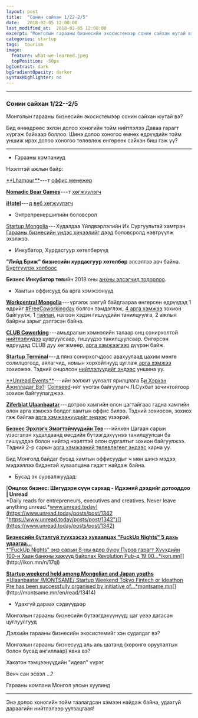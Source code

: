 ```yaml
---
layout: post
title:  "Сонин сайхан 1/22-2/5"
date:   2018-02-05 12:00:00
last_modified_at:  2018-02-05 12:00:00
excerpt: "Монголын гарааны бизнесийн экосистемээр сонин сайхан юутай вэ?..."
categories: startup
tags:  tourism
image:
  feature: what-we-learned.jpeg
  topPosition: -50px
bgContrast: dark
bgGradientOpacity: darker
syntaxHighlighter: no
---
```

* * * * *

### Сонин сайхан 1/22--2/5

Монголын гарааны бизнесийн экосистемээр сонин сайхан юутай вэ?

Бид өнөөдрөөс эхлэн долоо хоногийн тойм нийтлэлээ Даваа гарагт хүргэж байхаар боллоо. Шинэ долоо хоногоо өмнөх өдрүүдийн тойм уншиж ирэх долоо хоногоо төлөвлөж өнгөрөөх сайхан биш гэж үү?

* * * * *

-   Гарааны компаниуд

Нээлттэй ажлын байр:

[**Lhamour **](https://lhamour.mn/)--- т [оффис менежер](https://www.facebook.com/hulancka/posts/10156486351925982)

[**Nomadic Bear Games**](http://nomadicbeargames.com/) --- т [хөгжүүлэгч](https://www.facebook.com/khangai.khurelbaatar/posts/10159976762515375)

[**iHotel**](https://ihotel.mn/) --- д [веб хөгжүүлэгч](https://www.facebook.com/ihotel.mn/posts/1249416408536635)

-   Энтрепренершипийн боловсрол

[Startup Mongolia](https://medium.com/u/80364e452b27) --- Худалдаа Үйлдвэрлэлийн Их Сургуультай хамтран [Гарааны бизнесийн үндэс хичээлийг](https://www.facebook.com/startupmongoliacom/posts/2089751611237276) дээд боловсролд нэвтрүүлж эхэлжээ.

-   Инкубатор, Хурдасгуур хөтөлбөрүүд

**"Лийд Бриж" бизнесийн хурдасгуур хөтөлбөр** элсэлтээ авч байна. [Бүртгүүлэх холбоос](https://form.jotform.me/80231424820445)

**Бизнес Инкубатор төв**ийн 2018 оны [анхны элсэгчид тодорлоо](http://montsame.mn/read/79848).

-   Хамтын оффисууд ба арга хэмжээнүүд

[**Workcentral Mongolia**](https://www.facebook.com/pg/Workcentral.mn) --- үргэлж завгүй байдгаараа өнгөрсөн өдрүүдэд 1 өдрийг [#FreeCoworkingday](https://www.facebook.com/hashtag/freecoworkingday?source=feed_text&story_id=522799664757627) болгон тэмдэглэж, [4 арга хэмжээ](https://www.facebook.com/pg/Workcentral.mn/events/) зохион байгуулж, 1 [тайлан](https://www.facebook.com/Workcentral.mn/posts/519092715128322), нэлээн хэдэн гишүүдийн танилцуулга, 2 ажлын байрны зарыг дэлгэсэн байна.

[**CLUB Coworking**](https://www.facebook.com/theclubmn/) --- амьдралын хэмнэлийн талаар онц сонирхолтой [нийтлэлүүдээ](https://www.facebook.com/notes/club-coworking/%D1%82%D0%B0%D0%BD%D1%8B-%D0%B0%D0%BC%D1%8C%D0%B4%D1%80%D0%B0%D0%BB%D1%8B%D0%B3-%D2%AF%D0%BD%D1%8D%D0%BD%D1%85%D2%AF%D2%AF-%D3%A9%D3%A9%D1%80%D1%87%D0%BB%D3%A9%D1%85-4-1-%D1%82%D0%B0%D1%81%D0%B0%D1%80%D1%85%D0%B0%D0%B9-%D0%BF%D0%BE%D0%B4%D0%BA%D0%B0%D1%81%D1%82/584208855248667/?hc_ref=ARSGHNKfpG9b5NlhYcNuClYB7nOtLPAHPjR3daaw9lTV-4VVK-blBmsNMzOzib7pBt4) цувруулсаар, гишүүдээ танилцуулсаар. Өнгөрсөн өдрүүдэд CLUB дуу хөгжмөөр, [арга хэмжээгээр](https://newnomads.mn/trip/52) дүүрэн байж.

[**Startup Terminal**](https://www.facebook.com/pg/startupterminal.co) --- д пянз сонирхогчдоос авахуулаад цахим мөнгө солилцогсод, аялагчид, номын хорхойтнууд цуглаж [арга хэмжээ](https://www.facebook.com/pg/startupterminal.co/events/) зохиожээ. Тэдний онцолсон [нийтлэлүүдийг эндээс](https://www.facebook.com/pg/startupterminal.co/notes/) уншина уу.

[**Unread Events **](https://www.facebook.com/UnreadEvents/)--- ийн ээлжит уулзалт ярилцлага Б[и Хэрхэн Ажилладаг Вэ?](https://www.facebook.com/events/152657015525708/): [Coinseed](https://medium.com/u/762994f9f607)-ийг үүсгэн байгуулагч Л.Сүхбат зочинтойгоор зохион байгуулагджээ.

[**Ziferblat Ulaanbaatar** ](https://www.facebook.com/ziferblat.ulaanbaatar/)--- дотроо хамгийн олон цагтайгаас гадна хамгийн олон арга хэмжээ болдог хамтын оффис билээ. Тэдний зохиосон, зохиох гэж байгаа [арга хэмжээнүүдийг эндээс](https://www.facebook.com/pg/ziferblat.ulaanbaatar/events/) үзээрэй.

[**Бизнес Эрхлэгч Эмэгтэйчүүдийн Төв**](https://www.facebook.com/WBCMongolia/) --- ийнхөн Цагаан сарын үзэсгэлэн худалдаанд өөсдийн бүтээгдэхүүнээ танилцуулсан ба гишүүддээ болон нийтэд нээлттэй олон сургалтыг зохион байгуулжээ. Тэдний 2-р сарын [арга хэмжээний төлөвлөгөөг эндээс](https://www.facebook.com/WBCMongolia/photos/a.307613346249783.1073741828.301194400225011/584944811849967/) харна уу.

Бид Монголд байдаг бусад хамтын оффисуудыг ч мөн шинэ мэдээ, мэдээллээ бидэнтэй хуваалцана гэдэгт найдаж байна.

-   Бусад эх сурвалжуудад:

[**Онцлох бизнес: Шигүдэри сүүн сархад - Идээний дээдийг дотооддоо | Unread**\
*Daily reads for entrepreneurs, executives and creatives. Never leave anything unread.*www.unread.today](https://www.unread.today/posts/post/1342 "https://www.unread.today/posts/post/1342")[](https://www.unread.today/posts/post/1342)

[**Бизнесийн бүтэлгүй түүхээсээ хуваалцах "FuckUp Nights" 5 дахь удаагаа...**\
*"FuckUp Nights" энэ сарын 8-ны өдөр буюу Пүрэв гарагт Хvvхдийн 100-н Хаан банкны хажууд байрлах Revolution Pub-д 19:00...*ikon.mn](http://ikon.mn/n/17ql "http://ikon.mn/n/17ql")[](http://ikon.mn/n/17ql)

[**Startup weekend held among Mongolian and Japan youths**\
*Ulaanbaatar /MONTSAME/ Startup Weekend Tokyo Fintech or Ideathon Pre has been successfully organised by initiative of...*montsame.mn](http://montsame.mn/en/read/13414 "http://montsame.mn/en/read/13414")[](http://montsame.mn/en/read/13414)

-   Удахгүй дараах сэдвүүдээр

Монголын гарааны бизнесийн бүтээгдэхүүнүүд: цаг үеээ дагасан цуглуулгууд

Дэлхийн гарааны бизнесийн экосистемийг хэн судалдаг вэ?

Монголын гарааны бизнесүүд аль аль шатанд (хөрөнгө оруулалтын болон бусад ангиллаар) явна вэ?

Хакатон тэмцээнүүдийн "идеал" үүрэг

Венч сан эсвэл ...?

Гарааны компани Монгол улсын хуулинд

* * * * *

Энэ долоо хоногийн тойм таалагдсан хэмээн найдаж байна, удахгүй дараагийн нийтлэлээр уулзацгаая!
